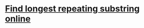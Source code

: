 # [Find longest repeating substring online](https://daniel-hug.github.io/longest-repeated-substring/)